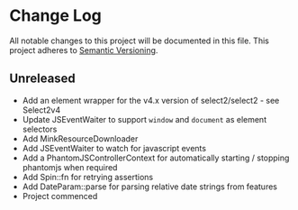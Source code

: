 # Change Log
All notable changes to this project will be documented in this file.
This project adheres to [Semantic Versioning](http://semver.org/).

## Unreleased

* Add an element wrapper for the v4.x version of select2/select2 - see Select2v4
* Update JSEventWaiter to support `window` and `document` as element selectors
* Add MinkResourceDownloader
* Add JSEventWaiter to watch for javascript events
* Add a PhantomJSControllerContext for automatically starting / stopping phantomjs when required
* Add Spin::fn for retrying assertions
* Add DateParam::parse for parsing relative date strings from features
* Project commenced
